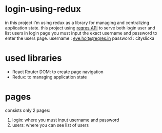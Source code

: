 # login-using-redux

in this project i'm using redux as a library for managing and centralizing application state.
this project using [reqres API](https://reqres.in/) to serve both login user and list users
in login page you must input the exact username and password to enter the users page.
username : eve.holt@reqres.in
password : cityslicka

# used libraries
- React Router DOM: to create page navigation
- Redux: to managing application state

# pages
consists only 2 pages:
1. login: where you must input username and password
2. users: where you can see list of users
